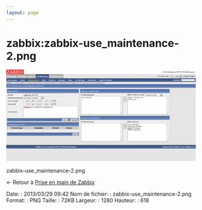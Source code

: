 ```yaml
---
layout: page
---
```


zabbix:zabbix-use\_maintenance-2.png
====================================

[![zabbix-use\_maintenance-2.png](../../assets/media/zabbix/zabbix-use_maintenance-2.png@cache=&w=900&h=434 "zabbix-use_maintenance-2.png")](../../assets/media/zabbix/zabbix-use_maintenance-2.png@cache= "Afficher le fichier original")

zabbix-use\_maintenance-2.png

← Retour à [Prise en main de
Zabbix](../../zabbix/zabbix-use.html "zabbix:zabbix-use")

Date:
:   2013/03/29 09:42
Nom de fichier:
:   zabbix-use\_maintenance-2.png
Format:
:   PNG
Taille:
:   72KB
Largeur:
:   1280
Hauteur:
:   618

